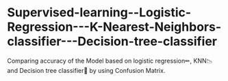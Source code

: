 # Supervised-learning--Logistic-Regression---K-Nearest-Neighbors-classifier---Decision-tree-classifier
Comparing accuracy of the Model based on logistic regression✏, KNN📉 and Decision tree classifier🌲 by using Confusion Matrix.
